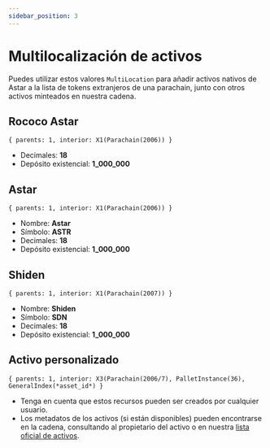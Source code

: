 ```yaml
---
sidebar_position: 3
---
```


# Multilocalización de activos

Puedes utilizar estos valores `MultiLocation` para añadir activos nativos de Astar a la lista de tokens extranjeros de una parachain, junto con otros activos minteados en nuestra cadena.

## Rococo Astar

`{ parents: 1, interior: X1(Parachain(2006)) }`

- Decimales: **18**
- Depósito existencial: **1_000_000**

## Astar

`{ parents: 1, interior: X1(Parachain(2006)) }`

- Nombre: **Astar**
- Símbolo: **ASTR**
- Decimales: **18**
- Depósito existencial: **1_000_000**

## Shiden

`{ parents: 1, interior: X1(Parachain(2007)) }`

- Nombre: **Shiden**
- Símbolo: **SDN**
- Decimales: **18**
- Depósito existencial: **1_000_000**

## Activo personalizado

`{ parents: 1, interior: X3(Parachain(2006/7), PalletInstance(36), GeneralIndex(*asset_id*) }`

- Tenga en cuenta que estos recursos pueden ser creados por cualquier usuario.
- Los metadatos de los activos (si están disponibles) pueden encontrarse en la cadena, consultando al propietario del activo o en nuestra [lista oficial de activos](https://app.gitbook.com/o/-LgGrgOEDyFYjYWIb1DT/s/-M8GVK5H7hOsGnYqg-7q-872737601/xcm/xcm-asset-list).
